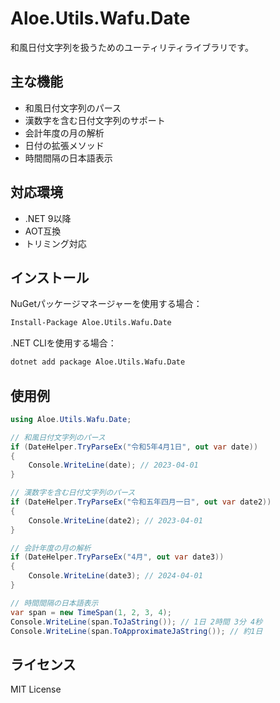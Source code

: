 # Aloe.Utils.Wafu.Date

和風日付文字列を扱うためのユーティリティライブラリです。

## 主な機能

* 和風日付文字列のパース
* 漢数字を含む日付文字列のサポート
* 会計年度の月の解析
* 日付の拡張メソッド
* 時間間隔の日本語表示

## 対応環境

* .NET 9以降
* AOT互換
* トリミング対応

## インストール

NuGetパッケージマネージャーを使用する場合：

```cmd
Install-Package Aloe.Utils.Wafu.Date
```

.NET CLIを使用する場合：

```cmd
dotnet add package Aloe.Utils.Wafu.Date
```

## 使用例

```csharp
using Aloe.Utils.Wafu.Date;

// 和風日付文字列のパース
if (DateHelper.TryParseEx("令和5年4月1日", out var date))
{
    Console.WriteLine(date); // 2023-04-01
}

// 漢数字を含む日付文字列のパース
if (DateHelper.TryParseEx("令和五年四月一日", out var date2))
{
    Console.WriteLine(date2); // 2023-04-01
}

// 会計年度の月の解析
if (DateHelper.TryParseEx("4月", out var date3))
{
    Console.WriteLine(date3); // 2024-04-01
}

// 時間間隔の日本語表示
var span = new TimeSpan(1, 2, 3, 4);
Console.WriteLine(span.ToJaString()); // 1日 2時間 3分 4秒
Console.WriteLine(span.ToApproximateJaString()); // 約1日
```

## ライセンス

MIT License
